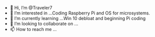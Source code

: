 - 👋 Hi, I’m @Traveler7
- 👀 I’m interested in ...Coding Raspberry Pi and OS for microsystems. 
- 🌱 I’m currently learning ...Win 10 debloat and beginning Pi coding
- 💞️ I’m looking to collaborate on ...
- 📫 How to reach me ...

<!---
Traveler7/Traveler7 is a ✨ special ✨ repository because its `README.md` (this file) appears on your GitHub profile.
You can click the Preview link to take a look at your changes.
--->

